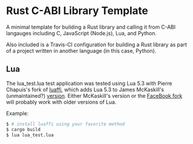 # Rust C-ABI Library Template

A minimal template for building a Rust library and calling it from C-ABI
langauges including C, JavaScript (Node.js), Lua, and Python.

Also included is a Travis-CI configuration for building a Rust library as part
of a project written in another language (in this case, Python).

## Lua

The lua_test.lua test application was tested using Lua 5.3 with
Pierre Chapuis's fork of [luaffi](https://github.com/catwell/luaffi), which
adds Lua 5.3 to James McKaskill's (unmaintained?) [version](https://github.com/jmckaskill/luaffi).
Either McKaskill's version or the [FaceBook
fork](https://github.com/facebook/luaffifb) will probably work with older
versions of Lua.

Example:

```sh
$ # install luaffi using your favorite method
$ cargo build
$ lua lua_test.lua
```

